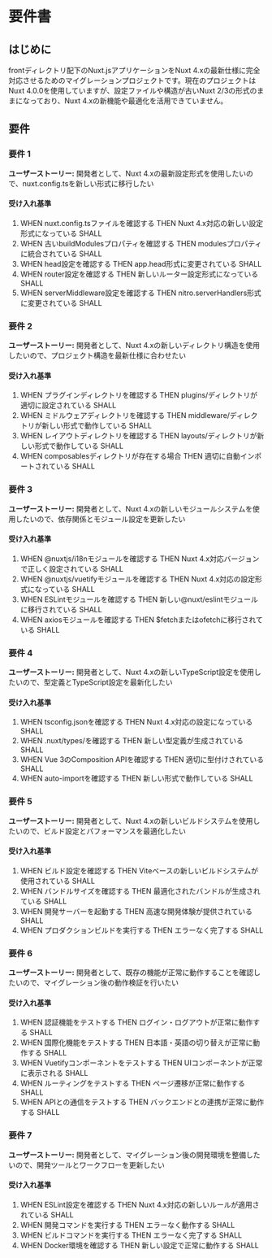 # 要件書

## はじめに

frontディレクトリ配下のNuxt.jsアプリケーションをNuxt 4.xの最新仕様に完全対応させるためのマイグレーションプロジェクトです。現在のプロジェクトはNuxt 4.0.0を使用していますが、設定ファイルや構造が古いNuxt 2/3の形式のままになっており、Nuxt 4.xの新機能や最適化を活用できていません。

## 要件

### 要件 1

**ユーザーストーリー:** 開発者として、Nuxt 4.xの最新設定形式を使用したいので、nuxt.config.tsを新しい形式に移行したい

#### 受け入れ基準

1. WHEN nuxt.config.tsファイルを確認する THEN Nuxt 4.x対応の新しい設定形式になっている SHALL
2. WHEN 古いbuildModulesプロパティを確認する THEN modulesプロパティに統合されている SHALL
3. WHEN head設定を確認する THEN app.head形式に変更されている SHALL
4. WHEN router設定を確認する THEN 新しいルーター設定形式になっている SHALL
5. WHEN serverMiddleware設定を確認する THEN nitro.serverHandlers形式に変更されている SHALL

### 要件 2

**ユーザーストーリー:** 開発者として、Nuxt 4.xの新しいディレクトリ構造を使用したいので、プロジェクト構造を最新仕様に合わせたい

#### 受け入れ基準

1. WHEN プラグインディレクトリを確認する THEN plugins/ディレクトリが適切に設定されている SHALL
2. WHEN ミドルウェアディレクトリを確認する THEN middleware/ディレクトリが新しい形式で動作している SHALL
3. WHEN レイアウトディレクトリを確認する THEN layouts/ディレクトリが新しい形式で動作している SHALL
4. WHEN composablesディレクトリが存在する場合 THEN 適切に自動インポートされている SHALL

### 要件 3

**ユーザーストーリー:** 開発者として、Nuxt 4.xの新しいモジュールシステムを使用したいので、依存関係とモジュール設定を更新したい

#### 受け入れ基準

1. WHEN @nuxtjs/i18nモジュールを確認する THEN Nuxt 4.x対応バージョンで正しく設定されている SHALL
2. WHEN @nuxtjs/vuetifyモジュールを確認する THEN Nuxt 4.x対応の設定形式になっている SHALL
3. WHEN ESLintモジュールを確認する THEN 新しい@nuxt/eslintモジュールに移行されている SHALL
4. WHEN axiosモジュールを確認する THEN $fetchまたはofetchに移行されている SHALL

### 要件 4

**ユーザーストーリー:** 開発者として、Nuxt 4.xの新しいTypeScript設定を使用したいので、型定義とTypeScript設定を最新化したい

#### 受け入れ基準

1. WHEN tsconfig.jsonを確認する THEN Nuxt 4.x対応の設定になっている SHALL
2. WHEN .nuxt/types/を確認する THEN 新しい型定義が生成されている SHALL
3. WHEN Vue 3のComposition APIを確認する THEN 適切に型付けされている SHALL
4. WHEN auto-importを確認する THEN 新しい形式で動作している SHALL

### 要件 5

**ユーザーストーリー:** 開発者として、Nuxt 4.xの新しいビルドシステムを使用したいので、ビルド設定とパフォーマンスを最適化したい

#### 受け入れ基準

1. WHEN ビルド設定を確認する THEN Viteベースの新しいビルドシステムが使用されている SHALL
2. WHEN バンドルサイズを確認する THEN 最適化されたバンドルが生成されている SHALL
3. WHEN 開発サーバーを起動する THEN 高速な開発体験が提供されている SHALL
4. WHEN プロダクションビルドを実行する THEN エラーなく完了する SHALL

### 要件 6

**ユーザーストーリー:** 開発者として、既存の機能が正常に動作することを確認したいので、マイグレーション後の動作検証を行いたい

#### 受け入れ基準

1. WHEN 認証機能をテストする THEN ログイン・ログアウトが正常に動作する SHALL
2. WHEN 国際化機能をテストする THEN 日本語・英語の切り替えが正常に動作する SHALL
3. WHEN Vuetifyコンポーネントをテストする THEN UIコンポーネントが正常に表示される SHALL
4. WHEN ルーティングをテストする THEN ページ遷移が正常に動作する SHALL
5. WHEN APIとの通信をテストする THEN バックエンドとの連携が正常に動作する SHALL

### 要件 7

**ユーザーストーリー:** 開発者として、マイグレーション後の開発環境を整備したいので、開発ツールとワークフローを更新したい

#### 受け入れ基準

1. WHEN ESLint設定を確認する THEN Nuxt 4.x対応の新しいルールが適用されている SHALL
2. WHEN 開発コマンドを実行する THEN エラーなく動作する SHALL
3. WHEN ビルドコマンドを実行する THEN エラーなく完了する SHALL
4. WHEN Docker環境を確認する THEN 新しい設定で正常に動作する SHALL